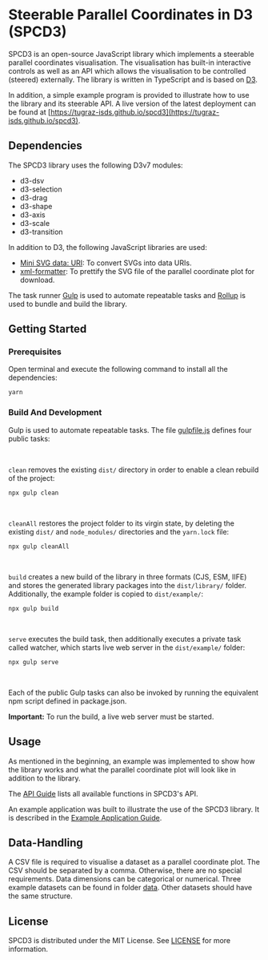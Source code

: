 
# Steerable Parallel Coordinates in D3 (SPCD3)

SPCD3 is an open-source JavaScript library which implements a
steerable parallel coordinates visualisation. The visualisation has
built-in interactive controls as well as an API which allows the
visualisation to be controlled (steered) externally. The library is
written in TypeScript and is based on [D3](https://d3js.org/).

In addition, a simple example program is provided to illustrate how to
use the library and its steerable API. A live version of the latest
deployment can be found at
[https://tugraz-isds.github.io/spcd3](https://tugraz-isds.github.io/spcd3).


## Dependencies

The SPCD3 library uses the following D3v7 modules:
- d3-dsv
- d3-selection
- d3-drag
- d3-shape
- d3-axis
- d3-scale
- d3-transition

In addition to D3, the following JavaScript libraries are used:
 - [Mini SVG data: URI](https://github.com/tigt/mini-svg-data-uri#readme):
   To convert SVGs into data URIs.
 - [xml-formatter](https://github.com/chrisbottin/xml-formatter#readme):
   To prettify the SVG file of the parallel coordinate plot for download.

The task runner [Gulp](https://gulpjs.com/) is used to automate
repeatable tasks and [Rollup](https://rollupjs.org/)
is used to bundle and build the library.



## Getting Started

### Prerequisites

Open terminal and execute the following command to install all the dependencies:


``` 
yarn
```

### Build And Development

Gulp is used to automate repeatable tasks. The file [gulpfile.js](gulpfile.js)
defines four public tasks:

<br/>

`clean` removes the existing `dist/` directory in
order to enable a clean rebuild of the project:
```
npx gulp clean
```

<br/>

`cleanAll` restores the project folder to its virgin state,
by deleting the existing `dist/` and `node_modules/` directories
and the `yarn.lock` file:
```
npx gulp cleanAll
```

<br/>

`build` creates a new build of the library in three formats (CJS, ESM, IIFE)
and stores the generated library packages into the `dist/library/` folder.
Additionally, the example folder is copied to `dist/example/`:
```
npx gulp build
```

<br/>

`serve` executes the build task, then additionally executes a private task
called watcher, which starts live web server in the `dist/example/` folder:
```
npx gulp serve
```

<br/>

Each of the public Gulp tasks can also be invoked by running the
equivalent npm script defined in package.json.

**Important:** To run the build, a live web server must be started.

## Usage

As mentioned in the beginning, an example was implemented to show how
the library works and what the parallel coordinate plot will look like
in addition to the library.

The [API Guide](./API.md) lists all available functions in SPCD3's
API.

An example application was built to illustrate the use of the SPCD3
library. It is described in the [Example Application
Guide](./EXAMPLE.md).




## Data-Handling

A CSV file is required to visualise a dataset as a parallel coordinate
plot. The CSV should be separated by a comma. Otherwise, there are no
special requirements. Data dimensions can be categorical or
numerical. Three example datasets can be found in folder
[data](./src/example/data/). Other datasets should have the same
structure.

## License

SPCD3 is distributed under the MIT License. See [LICENSE](LICENSE) for
more information.
